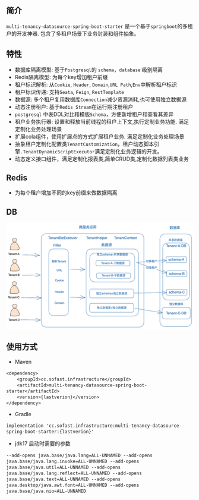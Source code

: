 ## 简介

`multi-tenancy-datasource-spring-boot-starter` 是一个基于`springboot`的多租户的开发神器. 包含了多租户场景下业务封装和组件抽象。

## 特性

- 数据库隔离模型: 基于`Postgresql`的 `schema`，`database` 级别隔离
- Redis隔离模型: 为每个key增加租户前缀
- 租户标识解析: 从`Cookie`, `Header`, `Domain`,`URL Path`,`Env`中解析租户标识
- 租户标识传递: 支持`Seata`, `Feign`, `RestTemplate`
- 数据源: 多个租户复用数据库`Connection`减少资源消耗,也可使用独立数据源
- 动态注册租户: 基于`Redis Stream`在运行期注册租户
- `postgresql` 中表DDL对比和模版`Schema`，方便新增租户和查看其差异
- 租户业务执行器: 设置和释放当前线程的租户上下文,执行定制业务功能. 满足定制化业务处理场景
- 扩展cola组件，使用扩展点的方式扩展租户业务. 满足定制化业务处理场景
- 抽象租户定制化配置类`TenantCustomization`，租户动态脚本引擎`.TenantDynamicScriptExecutor`满足定制化业务逻辑的开发。
- 动态定义接口组件，满足定制化报表类,简单CRUD类,定制化数据列表类业务

## Redis

- 为每个租户增加不同的key前缀来做数据隔离

## DB

![architecture.png](architecture.png)

## 使用方式

- Maven

```
<dependency>
    <groupId>cc.sofast.infrastructure</groupId>
    <artifactId>multi-tenancy-datasource-spring-boot-starter</artifactId>
    <version>{lastverion}</version>
</dependency>
```

- Gradle

```
implementation 'cc.sofast.infrastructure:multi-tenancy-datasource-spring-boot-starter:{lastverion}'
```

- jdk17 启动时需要的参数

```
--add-opens java.base/java.lang=ALL-UNNAMED --add-opens java.base/java.lang.invoke=ALL-UNNAMED --add-opens java.base/java.util=ALL-UNNAMED --add-opens java.base/java.lang.reflect=ALL-UNNAMED --add-opens java.base/java.text=ALL-UNNAMED --add-opens java.desktop/java.awt.font=ALL-UNNAMED --add-opens java.base/java.nio=ALL-UNNAMED
```